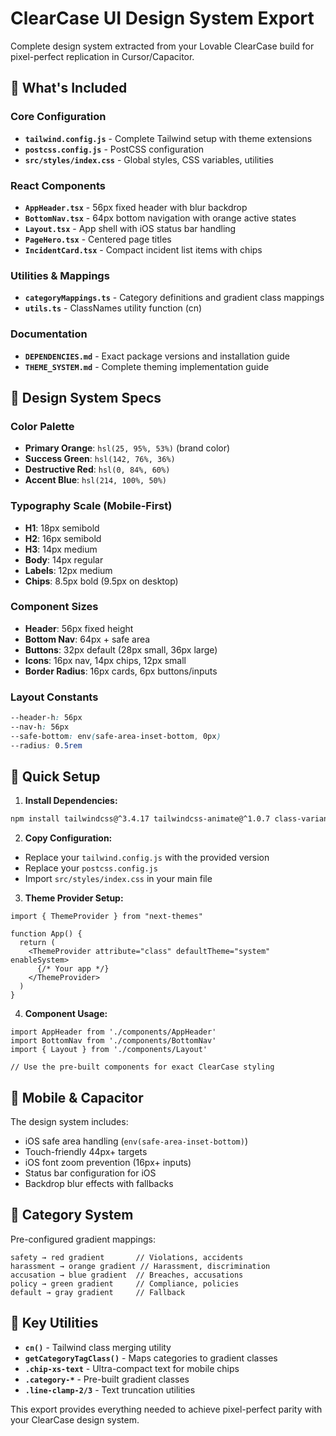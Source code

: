 # ClearCase UI Design System Export

Complete design system extracted from your Lovable ClearCase build for pixel-perfect replication in Cursor/Capacitor.

## 🎨 What's Included

### Core Configuration
- **`tailwind.config.js`** - Complete Tailwind setup with theme extensions
- **`postcss.config.js`** - PostCSS configuration  
- **`src/styles/index.css`** - Global styles, CSS variables, utilities

### React Components
- **`AppHeader.tsx`** - 56px fixed header with blur backdrop
- **`BottomNav.tsx`** - 64px bottom navigation with orange active states  
- **`Layout.tsx`** - App shell with iOS status bar handling
- **`PageHero.tsx`** - Centered page titles
- **`IncidentCard.tsx`** - Compact incident list items with chips

### Utilities & Mappings
- **`categoryMappings.ts`** - Category definitions and gradient class mappings
- **`utils.ts`** - ClassNames utility function (cn)

### Documentation
- **`DEPENDENCIES.md`** - Exact package versions and installation guide
- **`THEME_SYSTEM.md`** - Complete theming implementation guide

## 🎯 Design System Specs

### Color Palette
- **Primary Orange**: `hsl(25, 95%, 53%)` (brand color)
- **Success Green**: `hsl(142, 76%, 36%)`  
- **Destructive Red**: `hsl(0, 84%, 60%)`
- **Accent Blue**: `hsl(214, 100%, 50%)`

### Typography Scale (Mobile-First)
- **H1**: 18px semibold
- **H2**: 16px semibold  
- **H3**: 14px medium
- **Body**: 14px regular
- **Labels**: 12px medium
- **Chips**: 8.5px bold (9.5px on desktop)

### Component Sizes
- **Header**: 56px fixed height
- **Bottom Nav**: 64px + safe area
- **Buttons**: 32px default (28px small, 36px large)
- **Icons**: 16px nav, 14px chips, 12px small
- **Border Radius**: 16px cards, 6px buttons/inputs

### Layout Constants  
```css
--header-h: 56px
--nav-h: 56px  
--safe-bottom: env(safe-area-inset-bottom, 0px)
--radius: 0.5rem
```

## 🚀 Quick Setup

1. **Install Dependencies:**
```bash
npm install tailwindcss@^3.4.17 tailwindcss-animate@^1.0.7 class-variance-authority@^0.7.1 clsx@^2.1.1 tailwind-merge@^2.6.0 lucide-react@^0.462.0 next-themes@^0.3.0
```

2. **Copy Configuration:**
- Replace your `tailwind.config.js` with the provided version
- Replace your `postcss.config.js` 
- Import `src/styles/index.css` in your main file

3. **Theme Provider Setup:**
```tsx
import { ThemeProvider } from "next-themes"

function App() {
  return (
    <ThemeProvider attribute="class" defaultTheme="system" enableSystem>
      {/* Your app */}
    </ThemeProvider>
  )
}
```

4. **Component Usage:**
```tsx
import AppHeader from './components/AppHeader'
import BottomNav from './components/BottomNav'
import { Layout } from './components/Layout'

// Use the pre-built components for exact ClearCase styling
```

## 📱 Mobile & Capacitor

The design system includes:
- iOS safe area handling (`env(safe-area-inset-bottom)`)
- Touch-friendly 44px+ targets  
- iOS font zoom prevention (16px+ inputs)
- Status bar configuration for iOS
- Backdrop blur effects with fallbacks

## 🎨 Category System

Pre-configured gradient mappings:
```tsx
safety → red gradient       // Violations, accidents
harassment → orange gradient // Harassment, discrimination  
accusation → blue gradient  // Breaches, accusations
policy → green gradient     // Compliance, policies
default → gray gradient     // Fallback
```

## 🔧 Key Utilities

- **`cn()`** - Tailwind class merging utility
- **`getCategoryTagClass()`** - Maps categories to gradient classes
- **`.chip-xs-text`** - Ultra-compact text for mobile chips
- **`.category-*`** - Pre-built gradient classes
- **`.line-clamp-2/3`** - Text truncation utilities

This export provides everything needed to achieve pixel-perfect parity with your ClearCase design system.